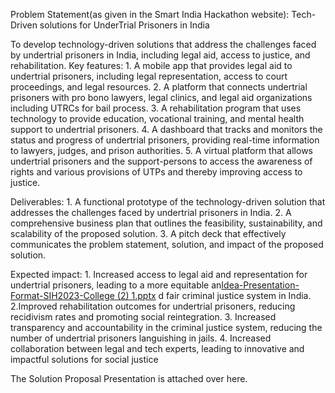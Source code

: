 Problem Statement(as given in the Smart India Hackathon website): Tech-Driven solutions for UnderTrial Prisoners in India

To develop technology-driven solutions that address the challenges faced by undertrial prisoners in India, including legal aid, access to justice, and rehabilitation.
Key features: 1. A mobile app that provides legal aid to undertrial prisoners, including legal representation, access to court proceedings, and legal resources.
2. A platform that connects undertrial prisoners with pro bono lawyers, legal clinics, and legal aid organizations including UTRCs for bail process.
3. A rehabilitation program that uses technology to provide education, vocational training, and mental health support to undertrial prisoners. 
4. A dashboard that tracks and monitors the status and progress of undertrial prisoners, providing real-time information to lawyers, judges, and prison authorities.
5. A virtual platform that allows undertrial prisoners and the support-persons to access the awareness of rights and various provisions of UTPs and thereby improving access to justice. 

Deliverables: 1. A functional prototype of the technology-driven solution that addresses the challenges faced by undertrial prisoners in India.
2. A comprehensive business plan that outlines the feasibility, sustainability, and scalability of the proposed solution. 
3. A pitch deck that effectively communicates the problem statement, solution, and impact of the proposed solution. 

Expected impact: 1. Increased access to legal aid and representation for undertrial prisoners, leading to a more equitable an[Idea-Presentation-Format-SIH2023-College (2) 1.pptx](https://github.com/iamnithyaramesh/sih/files/13465971/Idea-Presentation-Format-SIH2023-College.2.1.pptx)
d fair criminal justice system in India. 2.Improved rehabilitation outcomes for undertrial prisoners, reducing recidivism rates and promoting social reintegration.
3. Increased transparency and accountability in the criminal justice system, reducing the number of undertrial prisoners languishing in jails.
4. Increased collaboration between legal and tech experts, leading to innovative and impactful solutions for social justice

 The Solution Proposal Presentation is attached over here.
